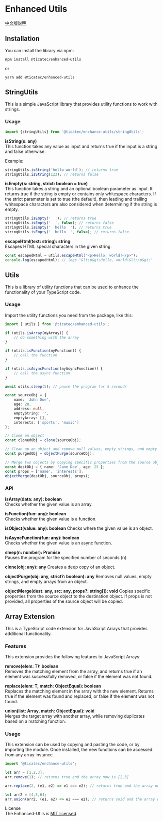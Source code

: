 # Enhanced Utils

[中文版说明](https://github.com/ticatec/web-library/blob/main/enhanced-utils/README-CN.md)

## Installation
You can install the library via npm:
```shell
npm install @ticatec/enhanced-utils
```

or 
```shell
yarn add @ticatec/enhanced-utils
```

## StringUtils
This is a simple JavaScript library that provides utility functions to work with strings.

### Usage
```typescript
import {stringUtils} from '@ticatec/enchance-utils/stringUtils';
```

**isString(s: any)**  
This function takes any value as input and returns true if the input is a string and false otherwise.

Example:
```typescript
stringUtils.isString('hello world'); // returns true
stringUtils.isString(123); // returns false
```

**isEmpty(s: string, strict: boolean = true)**  
This function takes a string and an optional boolean parameter as input. It returns true if the string is empty or contains only whitespace characters. If the strict parameter is set to true (the default), then leading and trailing whitespace characters are also considered when determining if the string is empty.
```typescript
stringUtils.isEmpty('  '); // returns true
stringUtils.isEmpty('  ', false); // returns false
stringUtils.isEmpty('  hello  '); // returns true
stringUtils.isEmpty('  hello  ', false); // returns false
```

**escapeHtml(text: string): string**  
Escapes HTML special characters in the given string.

```typescript
const escapedHtml = utils.escapeHtml("<p>Hello, world!</p>");
console.log(escapedHtml); // logs "&lt;p&gt;Hello, world!&lt;/p&gt;"

```
## Utils
This is a library of utility functions that can be used to enhance the functionality of your TypeScript code.  

### Usage
Import the utility functions you need from the package, like this:
```typescript
import { utils } from '@ticatec/enhanced-utils';
```

```typescript
if (utils.isArray(myArray)) {
    // do something with the array
}

if (utils.isFunction(myFunction)) {
    // call the function
}

if (utils.isAsyncFunction(myAsyncFunction)) {
    // call the async function
}

await utils.sleep(5); // pause the program for 5 seconds

const sourceObj = {
    name: 'John Doe',
    age: 28,
    address: null,
    emptyString: '',
    emptyArray: [],
    interests: ['sports', 'music']
};

// Clone an object
const clonedObj = clone(sourceObj);

// Clean up an object and remove null values, empty strings, and empty arrays
const purgedObj = objectPurge(sourceObj);

// Merge two objects by copying specific properties from the source object to the destination object
const destObj = { name: 'Jane Doe', age: 25 };
const props = ['name', 'interests'];
objectMerge(destObj, sourceObj, props);


```

### API
**isArray(data: any): boolean**  
Checks whether the given value is an array.

**isFunction(fun: any): boolean**  
Checks whether the given value is a function.

**isObject(value: any): boolean**
Checks where the given value is an object.

**isAsyncFunction(fun: any): boolean**  
Checks whether the given value is an async function.

**sleep(n: number): Promise<void>**  
Pauses the program for the specified number of seconds (n).

**clone(obj: any): any**
Creates a deep copy of an object.

**objectPurge(obj: any, strict?: boolean): any**
Removes null values, empty strings, and empty arrays from an object.

**objectMerge(dest: any, src: any, props?: string[]): void**
Copies specific properties from the source object to the destination object. If props is not provided, all properties of the source object will be copied.

## Array Extension

This is a TypeScript code extension for JavaScript Arrays that provides additional functionality.

### Features
This extension provides the following features to JavaScript Arrays:

**remove(elem: T): boolean**  
Removes the matching element from the array, and returns true if an element was successfully removed, or false if the element was not found.

**replace(elem: T, match: ObjectEqual): boolean**  
Replaces the matching element in the array with the new element. Returns true if the element was found and replaced, or false if the element was not found.

**union(list: Array<T>, match: ObjectEqual): void**  
Merges the target array with another array, while removing duplicates based on a matching function.

### Usage
This extension can be used by copying and pasting the code, or by importing the module. Once installed, the new functions can be accessed from any array instance.

```typescript
import '@ticatec/enchance-utils';

let arr = [1,2,3];
arr.remove(1); // returns true and the array now is [2,3]

arr.replace(2, (e1, e2) => e1 === e2); // returns true and the array now is [1, 2, 3]

let arr2 = [4,5,6];
arr.union(arr2, (e1, e2) => e1 === e2); // returns void and the array now is [1, 2, 3, 4, 5, 6]

```

License  
The Enhanced-Utils is [MIT licensed](https://github.com/ticatec/web-library/blob/main/LICENSE).
